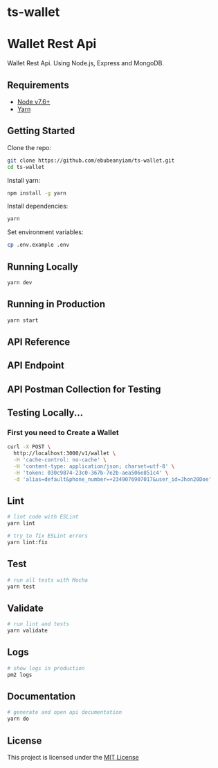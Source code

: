 # ts-wallet

# Wallet Rest Api

Wallet Rest Api. Using Node.js, Express and MongoDB.

## Requirements

- [Node v7.6+](https://nodejs.org/en/download/current/)
- [Yarn](https://yarnpkg.com/en/docs/install)

## Getting Started

Clone the repo:

```bash
git clone https://github.com/ebubeanyiam/ts-wallet.git
cd ts-wallet
```

Install yarn:

```bash
npm install -g yarn
```

Install dependencies:

```bash
yarn
```

Set environment variables:

```bash
cp .env.example .env
```

## Running Locally

```bash
yarn dev
```

## Running in Production

```bash
yarn start
```

## API Reference

## API Endpoint

## API Postman Collection for Testing

## Testing Locally...

### First you need to Create a Wallet

```bash
curl -X POST \
  http://localhost:3000/v1/wallet \
  -H 'cache-control: no-cache' \
  -H 'content-type: application/json; charset=utf-8' \
  -H 'token: 030c9874-23c0-367b-7e2b-aea506e851c4' \
  -d 'alias=default&phone_number=+2349076907017&user_id=Jhon20Doe'
```

## Lint

```bash
# lint code with ESLint
yarn lint

# try to fix ESLint errors
yarn lint:fix
```

## Test

```bash
# run all tests with Mocha
yarn test
```

## Validate

```bash
# run lint and tests
yarn validate
```

## Logs

```bash
# show logs in production
pm2 logs
```

## Documentation

```bash
# generate and open api documentation
yarn do
```

## License

This project is licensed under the [MIT License](https://github.com/mmucito/ewallet-rest-api/blob/master/LICENSE)
